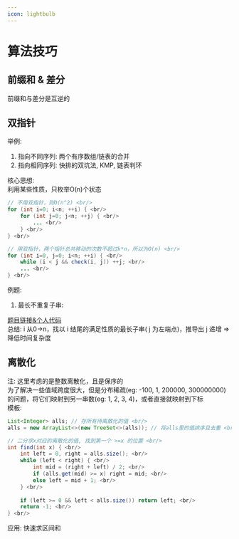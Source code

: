 ```yaml
---
icon: lightbulb
---
```

# 算法技巧
## 前缀和 & 差分
前缀和与差分是互逆的 <br/>
## 双指针
举例: <br/>

1. 指向不同序列: 两个有序数组/链表的合并 <br/>
2. 指向相同序列: 快排的双坑法, KMP, 链表判环 <br/>

核心思想: <br/>
利用某些性质，只枚举O(n)个状态 <br/>
```java
// 不用双指针，则O(n^2) <br/>
for (int i=0; i<n; ++i) { <br/>
	for (int j=0; j<n; ++j) { <br/>
    	... <br/>
    } <br/>
} <br/>

// 用双指针，两个指针总共移动的次数不超过k*n，所以为O(n) <br/>
for (int i=0, j=0; i<n; ++i) { <br/>
	while (i < j && check(i, j)) ++j; <br/>
    ... <br/>
} <br/>
```
例题: <br/>

1. 最长不重复子串:  <br/>

[题目链接&个人代码](https://github.com/NileZhou/AlgorithmsRecords/blob/main/LongestSubstringWithoutRepeatingCharacters.java) <br/>
总结: i 从0->n，找以 i 结尾的满足性质的最长子串( j 为左端点)，推导出 j 递增 => 降低时间复杂度 <br/>
## 离散化
注: 这里考虑的是整数离散化，且是保序的 <br/>
为了解决一些值域跨度很大，但是分布稀疏(eg: -100, 1, 200000, 300000000)的问题，将它们映射到另一串数(eg: 1, 2, 3, 4)，或者直接就映射到下标 <br/>
模板: <br/>
```java
List<Integer> alls; // 存所有待离散化的值 <br/>
alls = new ArrayList<>(new TreeSet<>(alls)); // 将alls里的值排序且去重 <br/>

// 二分求x对应的离散化的值, 找到第一个 >=x 的位置 <br/>
int find(int x) { <br/>
	int left = 0, right = alls.size(); <br/>
    while (left < right) { <br/>
        int mid = (right + left) / 2; <br/>
        if (alls.get(mid) >= x) right = mid; <br/>
        else left = mid + 1; <br/>
    } <br/>
    
    if (left >= 0 && left < alls.size()) return left; <br/>
    return -1; <br/>
} <br/>
```
应用: 快速求区间和 <br/>
